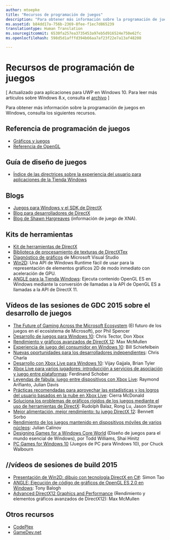 ```yaml
---
author: mtoepke
title: "Recursos de programación de juegos"
description: "Para obtener más información sobre la programación de juegos en Windows, consulta los siguientes recursos."
ms.assetid: b84dd17a-756b-2369-8fee-f1ec7d865239
translationtype: Human Translation
ms.sourcegitcommit: 6530fa257ea3735453a97eb5d916524e750e62fc
ms.openlocfilehash: 598d5d1afffd394b66aa7af23f22e7a13af48208

---
```


# Recursos de programación de juegos


\[ Actualizado para aplicaciones para UWP en Windows 10. Para leer más artículos sobre Windows 8.x, consulta el [archivo](http://go.microsoft.com/fwlink/p/?linkid=619132) \]


Para obtener más información sobre la programación de juegos en Windows, consulta los siguientes recursos.

## Referencia de programación de juegos


-   [Gráficos y juegos](https://msdn.microsoft.com/library/windows/desktop/ee663279)
-   [Referencia de OpenGL](http://go.microsoft.com/fwlink/p/?LinkID=288875)

## Guía de diseño de juegos


-   [Índice de las directrices sobre la experiencia del usuario para aplicaciones de la Tienda Windows](https://msdn.microsoft.com/library/windows/apps/hh465424)

## Blogs


-   [Juegos para Windows y el SDK de DirectX]( http://go.microsoft.com/fwlink/p/?LinkID=288873)
-   [Blog para desarrolladores de DirectX]( http://go.microsoft.com/fwlink/p/?LinkID=288874)
-   [Blog de Shawn Hargreaves]( http://go.microsoft.com/fwlink/p/?LinkID=288872) (información de juego de XNA).

## Kits de herramientas


-   [Kit de herramientas de DirectX](  http://go.microsoft.com/fwlink/p/?LinkID=248929)
-   [Biblioteca de procesamiento de texturas de DirectXTex](  http://go.microsoft.com/fwlink/p/?LinkID=248926)
-   [Diagnóstico de gráficos](https://msdn.microsoft.com/library/windows/apps/hh873207.aspx) de Microsoft Visual Studio
-   [Win2D](https://github.com/Microsoft/Win2D): Una API de Windows Runtime fácil de usar para la representación de elementos gráficos 2D de modo inmediato con aceleración de GPU.
-   [ANGLE para la Tienda Windows](http://go.microsoft.com/fwlink/p/?linkid=618387): Ejecuta contenido OpenGL ES en Windows mediante la conversión de llamadas a la API de OpenGL ES a llamadas a la API de DirectX 11.

## Vídeos de las sesiones de GDC 2015 sobre el desarrollo de juegos


-   [The Future of Gaming Across the Microsoft Ecosystem](http://channel9.msdn.com/Events/GDC/GDC-2015/The-Future-of-Gaming-Across-the-Microsoft-Ecosystem) (El futuro de los juegos en el ecosistema de Microsoft), por Phil Spencer
-   [Desarrollo de juegos para Windows 10](http://channel9.msdn.com/Events/GDC/GDC-2015/Developing-Games-for-Windows-10): Chris Tector, Don Xbox
-   [Rendimiento y gráficos avanzados de DirectX 12](http://channel9.msdn.com/Events/GDC/GDC-2015/Advanced-DirectX12-Graphics-and-Performance): Max McMullen
-   [Experiencia de juego del consumidor en Windows 10](http://channel9.msdn.com/Events/GDC/GDC-2015/Gaming-Consumer-Experience-on-Windows-10): Bill Schiefelbein
-   [Nuevas oportunidades para los desarrolladores independientes](http://channel9.msdn.com/Events/GDC/GDC-2015/New-Opportunities-for-Independent-Developers): Chris Charla
-   [Desarrollo con Xbox Live para Windows 10](http://channel9.msdn.com/Events/GDC/GDC-2015/Developing-with-Xbox-Live-for-Windows-10): Vijay Gajjala, Brian Tyler
-   [Xbox Live para varios jugadores: introducción a servicios de asociación y juego entre plataformas](http://channel9.msdn.com/Events/GDC/GDC-2015/Xbox-Live-Multiplayer-Introducing-services-for-cross-platform-matchmaking-and-gameplay): Ferdinand Schober
-   [Leyendas de fábula: juego entre dispositivos con Xbox Live](http://channel9.msdn.com/Events/GDC/GDC-2015/Fable-Legends-Cross-device-Gameplay-with-Xbox-Live): Raymond Arifianto, Julian Davis
-   [Prácticas recomendadas para aprovechar las estadísticas y los logros del usuario basados en la nube en Xbox Live](http://channel9.msdn.com/Events/GDC/GDC-2015/Best-Practices-for-Leveraging-Cloud-Based-User-Stats-and-Achievements-in-Xbox-Live): Cierra McDonald
-   [Soluciona los problemas de gráficos rígidos de los juegos mediante el uso de herramientas de DirectX](http://channel9.msdn.com/Events/GDC/GDC-2015/Solve-the-Tough-Graphics-Problems-with-your-Game-Using-DirectX-Tools): Rudolph Balaz, Rong Lu, Jason Strayer
-   [Mejor alimentación, mejor rendimiento: tu juego DirectX 12](http://channel9.msdn.com/Events/GDC/GDC-2015/Better-Power-Better-Performance-Your-Game-on-DirectX12): Bennett Sorbo
-   [Rendimiento de los juegos mantenido en dispositivos móviles de varios núcleos](http://channel9.msdn.com/Events/GDC/GDC-2015/Sustained-gaming-performance-in-multi-core-mobile-devices): Julian Calinov
-   [Designing Games for a Windows Core World](http://channel9.msdn.com/Events/GDC/GDC-2015/Designing-Games-for-a-Windows-Core-World) (Diseño de juegos para el mundo esencial de Windows), por Todd Williams, Shai Hinitz
-   [PC Games for Windows 10](http://channel9.msdn.com/Events/GDC/GDC-2015/PC-Games-for-Windows-10) (Juegos de PC para Windows 10), por Chuck Walbourn

## //vídeos de sesiones de build 2015


-   [Presentación de Win2D: dibujo con tecnología DirectX en C#](https://channel9.msdn.com/Events/Build/2015/2-631): Simon Tao
-   [ANGLE: Ejecución de código de gráficos de OpenGL ES 2.0 en Windows](https://channel9.msdn.com/Events/Build/2015/3-686): Tony Balogh
-   [Advanced DirectX12 Graphics and Performance](https://channel9.msdn.com/Events/Build/2015/3-673) (Rendimiento y elementos gráficos avanzados de DirectX12): Max McMullen

## Otros recursos


-   [CodePlex](http://go.microsoft.com/fwlink/p/?LinkID=76627)
-   [GameDev.net](http://go.microsoft.com/fwlink/p/?LinkID=288870)

 

 







<!--HONumber=Jun16_HO4-->


